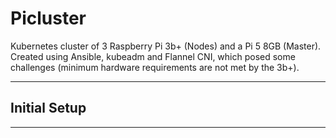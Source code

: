 # Picluster
Kubernetes cluster of 3 Raspberry Pi 3b+ (Nodes) and a Pi 5 8GB (Master).
Created using Ansible, kubeadm and Flannel CNI, which posed some challenges (minimum hardware requirements are not met by the 3b+).

--------------------

## Initial Setup

--------------------
